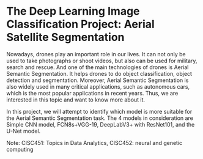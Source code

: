 # The Deep Learning Image Classification Project: Aerial Satellite Segmentation

Nowadays, drones play an important role in our lives. It can not only be used to take photographs or shoot videos, but also can be used for military, search and rescue. And one of the main technologies of drones is Aerial Semantic Segmentation. It helps drones to do object classification, object detection and segmentation. Moreover, Aerial Semantic Segmentation is also widely used in many critical applications, such as autonomous cars, which is the most popular applications in recent years. Thus, we are interested in this topic and want to know more about it.

In this project, we will attempt to identify which model is more suitable for the Aerial Semantic Segmentation task. The 4 models in consideration are Simple CNN model, FCN8s+VGG-19, DeepLabV3+ with ResNet101, and the U-Net model.

Note: CISC451: Topics in Data Analytics, CISC452: neural and genetic computing

